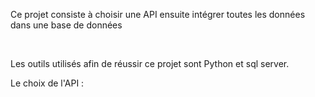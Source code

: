 <p> Ce projet consiste à choisir une API ensuite intégrer toutes les données dans une base de données </p> <br>
<p> Les outils utilisés afin de réussir ce projet sont Python et sql server.</p> 
<p> Le choix de l'API : </p> <br>


